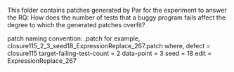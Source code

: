 This folder contains patches generated by Par for the experiment to answer the 
RQ: How does the number of tests that a buggy program fails affect the degree to which the 
generated patches overfit?

patch naming convention: <defect>_<target-failingtest-count>_<data-point>_<seed>_<edit>.patch
for example, closure115_2_3_seed18_ExpressionReplace_267.patch
where, 
defect = closure115
target-failing-test-count = 2
data-point = 3
seed = 18
edit = ExpressionReplace_267
